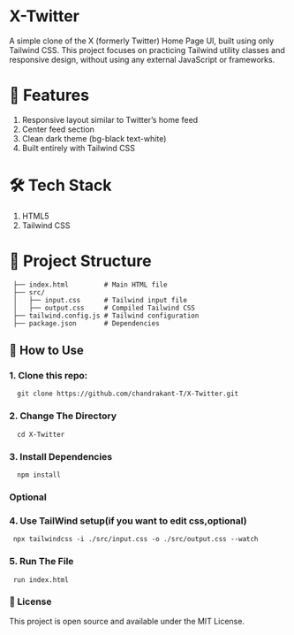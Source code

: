 # X-Twitter
A simple clone of the X (formerly Twitter) Home Page UI, built using only Tailwind CSS. This project focuses on practicing Tailwind utility classes and responsive design, without using any external JavaScript or frameworks.

# 🚀 Features
 1. Responsive layout similar to Twitter’s home feed
 2. Center feed section
 3. Clean dark theme (bg-black text-white)
 4. Built entirely with Tailwind CSS

# 🛠️ Tech Stack
  1. HTML5
  2. Tailwind CSS

# 📂 Project Structure
 ```
  ├── index.html         # Main HTML file
  ├── src/
  │   ├── input.css      # Tailwind input file
  │   ├── output.css     # Compiled Tailwind CSS
  ├── tailwind.config.js # Tailwind configuration
  ├── package.json       # Dependencies
 ```

## 📖 How to Use
 ### 1. Clone this repo:
  ```
    git clone https://github.com/chandrakant-T/X-Twitter.git
  ```

 ### 2. Change The Directory
  ```
    cd X-Twitter
  ```

 ### 3. Install Dependencies
  ```
    npm install
  ```

### Optional
 ### 4. Use TailWind setup(if you want to edit css,optional)
   ```
    npx tailwindcss -i ./src/input.css -o ./src/output.css --watch
   ```


 ### 5. Run The File
   ```
    run index.html
   ```

### 📜 License
This project is open source and available under the MIT License. 

